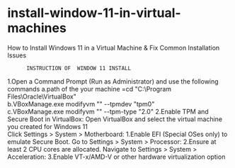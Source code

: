 # install-window-11-in-virtual-machines
How to Install Windows 11 in a Virtual Machine &amp; Fix Common Installation Issues

          INSTRUCTION OF  WINDOW 11 INSTALL
1.Open a Command Prompt (Run as Administrator) and use the following commands
   a.path of the your machine =cd "C:\Program Files\Oracle\VirtualBox"                                                           
   b.VBoxManage.exe modifyvm "<Your VM Name>" --tpmdev "tpm0"                            
   c.VBoxManage.exe modifyvm "<Your VM Name>" --tpm-type "2.0"
2.Enable TPM and Secure Boot in VirtualBox:
  Open VirtualBox and select the virtual machine you created for Windows 11                                      
      Click Settings > System > Motherboard:
 1.Enable EFI (Special OSes only) to emulate Secure Boot.
 Go to Settings > System > Processor:
 2.Ensure at least 2 CPU cores are allocated.
 Navigate to Settings > System > Acceleration:
 3.Enable VT-x/AMD-V or other hardware virtualization option
